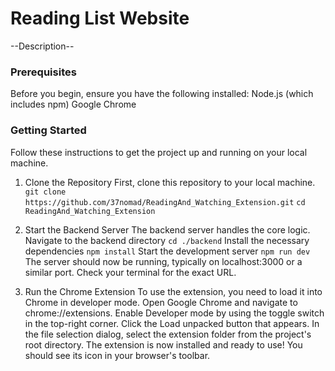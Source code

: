 # Reading List Website

--Description-- 

### Prerequisites
Before you begin, ensure you have the following installed:
Node.js (which includes npm)
Google Chrome

### Getting Started
Follow these instructions to get the project up and running on your local machine.
1. Clone the Repository
First, clone this repository to your local machine.
`git clone https://github.com/37nomad/ReadingAnd_Watching_Extension.git`
`cd ReadingAnd_Watching_Extension`

2. Start the Backend Server
The backend server handles the core logic.
Navigate to the backend directory
`cd ./backend`
Install the necessary dependencies
`npm install`
Start the development server
`npm run dev`
The server should now be running, typically on localhost:3000 or a similar port. Check your terminal for the exact URL.

3. Run the Chrome Extension
To use the extension, you need to load it into Chrome in developer mode.
Open Google Chrome and navigate to chrome://extensions.
Enable Developer mode by using the toggle switch in the top-right corner.
Click the Load unpacked button that appears.
In the file selection dialog, select the extension folder from the project's root directory.
The extension is now installed and ready to use! You should see its icon in your browser's toolbar.